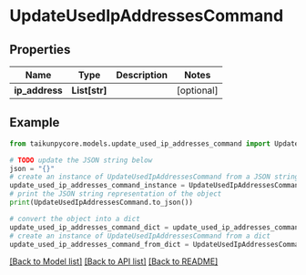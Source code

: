 # UpdateUsedIpAddressesCommand


## Properties

Name | Type | Description | Notes
------------ | ------------- | ------------- | -------------
**ip_address** | **List[str]** |  | [optional] 

## Example

```python
from taikunpycore.models.update_used_ip_addresses_command import UpdateUsedIpAddressesCommand

# TODO update the JSON string below
json = "{}"
# create an instance of UpdateUsedIpAddressesCommand from a JSON string
update_used_ip_addresses_command_instance = UpdateUsedIpAddressesCommand.from_json(json)
# print the JSON string representation of the object
print(UpdateUsedIpAddressesCommand.to_json())

# convert the object into a dict
update_used_ip_addresses_command_dict = update_used_ip_addresses_command_instance.to_dict()
# create an instance of UpdateUsedIpAddressesCommand from a dict
update_used_ip_addresses_command_from_dict = UpdateUsedIpAddressesCommand.from_dict(update_used_ip_addresses_command_dict)
```
[[Back to Model list]](../README.md#documentation-for-models) [[Back to API list]](../README.md#documentation-for-api-endpoints) [[Back to README]](../README.md)


